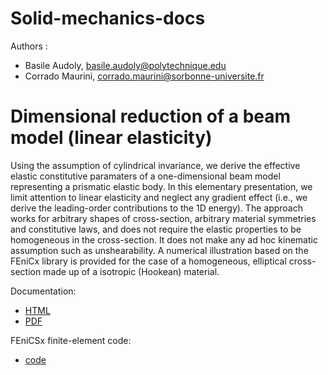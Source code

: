 # Solid-mechanics-docs
Authors :
- Basile Audoly, basile.audoly@polytechnique.edu
- Corrado Maurini, corrado.maurini@sorbonne-universite.fr


# Dimensional reduction of a beam model (linear elasticity)

Using the assumption of cylindrical invariance, we derive the effective elastic constitutive paramaters of a one-dimensional beam model representing a prismatic elastic body.
In this elementary presentation, we limit attention to linear elasticity and neglect any gradient effect (i.e., we derive the leading-order contributions to the 1D energy).
The approach works for arbitrary shapes of cross-section, arbitrary material symmetries and constitutive laws, and does not require the elastic properties to be homogeneous in the cross-section.
It does not make any ad hoc kinematic assumption such as unshearability. A numerical illustration based on the FEniCx library is provided for the case of a homogeneous, elliptical cross-section made up of a isotropic (Hookean) material.

Documentation:
- [HTML](https://html-preview.github.io/?url=https://github.com/solid-mechanics-docs/solid-mechanics-docs/blob/main/beam-dimension-reduction-basic/doc-html/beam-dimension-reduction-basic.html)
- [PDF](https://github.com/solid-mechanics-docs/solid-mechanics-docs/blob/main/beam-dimension-reduction-basic/doc/beam-dimension-reduction-basic.pdf)

FEniCSx finite-element code:
- [code](https://github.com/solid-mechanics-docs/solid-mechanics-docs/blob/main/beam-dimension-reduction-basic/code/elastic-beams-code.ipynb)

